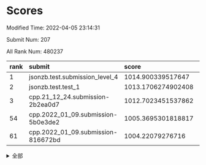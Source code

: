 # Scores

Modified Time: 2022-04-05 23:14:31

Submit Num: 207

All Rank Num: 480237

| rank |               submit               |       score        |       sigma        | pk_num |
| :--- | :--------------------------------- | :----------------- | :----------------- | :----- |
| 1    | jsonzb.test.submission_level_4     | 1014.900339517647  | 0.8275906685881788 | 9272   |
| 2    | jsonzb.test.test_1                 | 1013.1706274902408 | 0.7978656863816136 | 9277   |
| 3    | cpp.21_12_24.submission-2b2ea0d7   | 1012.7023451537862 | 0.7914625908660209 | 9281   |
| 54   | cpp.2022_01_09.submission-5b0e3de2 | 1005.3695301818817 | 0.70636279290919   | 9275   |
| 61   | cpp.2022_01_09.submission-816672bd | 1004.22079276716   | 0.7153774638498765 | 9276   |


<details>
<summary>全部</summary>

| rank |                 submit                 |       score        |       sigma        | pk_num |
| :--- | :------------------------------------- | :----------------- | :----------------- | :----- |
| 1    | jsonzb.test.submission_level_4         | 1014.900339517647  | 0.8275906685881788 | 9272   |
| 2    | jsonzb.test.test_1                     | 1013.1706274902408 | 0.7978656863816136 | 9277   |
| 3    | cpp.21_12_24.submission-2b2ea0d7       | 1012.7023451537862 | 0.7914625908660209 | 9281   |
| 4    | gobigger.level_3.submission_level_3_2  | 1012.044182784109  | 0.7806776761365257 | 9277   |
| 5    | gobigger.level_3.submission_level_3_4  | 1011.4350476061715 | 0.778956063822495  | 9282   |
| 6    | gobigger.level_3.submission_level_3_12 | 1011.4022331164123 | 0.774732556018232  | 9281   |
| 7    | gobigger.level_3.submission_level_3_36 | 1011.3719000259841 | 0.784178294859773  | 9285   |
| 8    | gobigger.level_3.submission_level_3_22 | 1011.3461180093332 | 0.7889931454999526 | 9281   |
| 9    | gobigger.level_3.submission_level_3_19 | 1011.2192606778787 | 0.7654935764220074 | 9285   |
| 10   | gobigger.level_3.submission_level_3_20 | 1011.1025496336965 | 0.8000715263397626 | 9277   |
| 11   | gobigger.level_3.submission_level_3_41 | 1011.0924223957447 | 0.7677717424538039 | 9279   |
| 12   | gobigger.level_3.submission_level_3_47 | 1011.0273896298276 | 0.7706606619691646 | 9283   |
| 13   | gobigger.level_3.submission_level_3_27 | 1011.012429311188  | 0.777484039533019  | 9279   |
| 14   | gobigger.level_3.submission_level_3_21 | 1010.9953364032733 | 0.7626147963684433 | 9280   |
| 15   | gobigger.level_3.submission_level_3_13 | 1010.9606940366167 | 0.7848400900587342 | 9285   |
| 16   | gobigger.level_3.submission_level_3_18 | 1010.9255784318896 | 0.7773235877804957 | 9280   |
| 17   | gobigger.level_3.submission_level_3_35 | 1010.6570297517272 | 0.7629027462590485 | 9279   |
| 18   | gobigger.level_3.submission_level_3_5  | 1010.5526159233501 | 0.7541804926919367 | 9276   |
| 19   | gobigger.level_3.submission_level_3_40 | 1010.4916523893517 | 0.7655196659535833 | 9282   |
| 20   | gobigger.level_3.submission_level_3_10 | 1010.4498397802288 | 0.7571404384864114 | 9273   |
| 21   | gobigger.level_3.submission_level_3_3  | 1010.3038529185388 | 0.7434820886668928 | 9281   |
| 22   | gobigger.level_3.submission_level_3_14 | 1010.2314768955889 | 0.7433154261516032 | 9282   |
| 23   | gobigger.level_3.submission_level_3_45 | 1010.2313679524988 | 0.7617016743017371 | 9278   |
| 24   | gobigger.level_3.submission_level_3_43 | 1010.2253041397238 | 0.7655905315093026 | 9281   |
| 25   | gobigger.level_3.submission_level_3_46 | 1010.1689593242775 | 0.7556262874702816 | 9285   |
| 26   | gobigger.level_3.submission_level_3_37 | 1010.1525158757862 | 0.7651798764537915 | 9283   |
| 27   | gobigger.level_3.submission_level_3_8  | 1010.1420287835672 | 0.7614120183537334 | 9281   |
| 28   | gobigger.level_3.submission_level_3_7  | 1010.1048131425615 | 0.7544585982046562 | 9279   |
| 29   | gobigger.level_3.submission_level_3_39 | 1010.0631186630301 | 0.7550651659812744 | 9284   |
| 30   | gobigger.level_3.submission_level_3_49 | 1010.0459379160235 | 0.7755999627533959 | 9278   |
| 31   | gobigger.level_3.submission_level_3_17 | 1009.980096568312  | 0.7634199820728431 | 9285   |
| 32   | gobigger.level_3.submission_level_3_25 | 1009.9148212571945 | 0.7656179171600379 | 9283   |
| 33   | gobigger.level_3.submission_level_3_30 | 1009.9093444676486 | 0.7463914691516614 | 9279   |
| 34   | gobigger.level_3.submission_level_3_38 | 1009.8487576617877 | 0.7576876151878189 | 9281   |
| 35   | gobigger.level_3.submission_level_3_28 | 1009.7850424134712 | 0.7626549461449822 | 9279   |
| 36   | gobigger.level_3.submission_level_3_1  | 1009.7369541532604 | 0.7612125308051538 | 9282   |
| 37   | gobigger.level_3.submission_level_3_48 | 1009.6695329347331 | 0.7722782291016105 | 9282   |
| 38   | gobigger.level_3.submission_level_3_29 | 1009.6109884892919 | 0.7593069882980201 | 9284   |
| 39   | gobigger.level_3.submission_level_3_26 | 1009.4420253505257 | 0.7444778560021291 | 9279   |
| 40   | gobigger.level_3.submission_level_3_24 | 1009.408081666055  | 0.7521909785230638 | 9280   |
| 41   | gobigger.level_3.submission_level_3_11 | 1009.3897823839941 | 0.7667115040071039 | 9282   |
| 42   | gobigger.level_3.submission_level_3_44 | 1008.9956906227833 | 0.7418107033983139 | 9278   |
| 43   | gobigger.level_3.submission_level_3_16 | 1008.9135993827036 | 0.7398010291713895 | 9280   |
| 44   | gobigger.level_3.submission_level_3_9  | 1008.8724681611226 | 0.741826453138649  | 9280   |
| 45   | gobigger.level_3.submission_level_3_31 | 1008.8419192794286 | 0.7311807501653454 | 9279   |
| 46   | gobigger.level_3.submission_level_3_42 | 1008.7735271288212 | 0.7630293237295301 | 9278   |
| 47   | gobigger.level_3.submission_level_3_23 | 1008.6742904284795 | 0.7440992525170335 | 9278   |
| 48   | gobigger.level_3.submission_level_3_6  | 1008.5559515241574 | 0.7507342045666242 | 9279   |
| 49   | gobigger.level_3.submission_level_3_15 | 1008.4360891162972 | 0.7313297976054016 | 9276   |
| 50   | gobigger.level_3.submission_level_3_34 | 1008.406882282903  | 0.7399071797061447 | 9275   |
| 51   | gobigger.level_3.submission_level_3_32 | 1008.2301197243893 | 0.7449855666581905 | 9278   |
| 52   | gobigger.level_3.submission_level_3_33 | 1008.0664433301449 | 0.728292188207342  | 9276   |
| 53   | gobigger.level_3.submission_level_3_0  | 1007.6536283340357 | 0.749247860358237  | 9280   |
| 54   | cpp.2022_01_09.submission-5b0e3de2     | 1005.3695301818817 | 0.70636279290919   | 9275   |
| 55   | gobigger.level_1.submission_level_1_34 | 1004.6716625139617 | 0.7183522222387678 | 9277   |
| 56   | gobigger.level_1.submission_level_1_2  | 1004.5469517767215 | 0.7246342782434473 | 9276   |
| 57   | gobigger.level_1.submission_level_1_26 | 1004.5179577980987 | 0.7103679059569938 | 9283   |
| 58   | gobigger.level_1.submission_level_1_42 | 1004.4070890742696 | 0.7241777434628791 | 9282   |
| 59   | gobigger.level_1.submission_level_1_32 | 1004.3227727264787 | 0.7247360316159187 | 9278   |
| 60   | gobigger.level_1.submission_level_1_37 | 1004.3158294619672 | 0.7157637270111327 | 9282   |
| 61   | cpp.2022_01_09.submission-816672bd     | 1004.22079276716   | 0.7153774638498765 | 9276   |
| 62   | gobigger.level_1.submission_level_1_48 | 1004.2114815707815 | 0.7169832037907834 | 9281   |
| 63   | gobigger.level_1.submission_level_1_17 | 1003.937959521204  | 0.7127846117952142 | 9284   |
| 64   | gobigger.level_1.submission_level_1_43 | 1003.8862773942251 | 0.7120434928235884 | 9278   |
| 65   | gobigger.level_1.submission_level_1_36 | 1003.7286787351778 | 0.7042854010221414 | 9279   |
| 66   | gobigger.level_1.submission_level_1_5  | 1003.7231467192439 | 0.7255000002096766 | 9277   |
| 67   | gobigger.level_1.submission_level_1_0  | 1003.6921330719692 | 0.7225705253995083 | 9279   |
| 68   | gobigger.level_1.submission_level_1_19 | 1003.6634804119371 | 0.7260321259594736 | 9282   |
| 69   | gobigger.level_1.submission_level_1_21 | 1003.6393319975081 | 0.7241573118020223 | 9283   |
| 70   | gobigger.level_1.submission_level_1_28 | 1003.6115095380177 | 0.7165866941523585 | 9279   |
| 71   | gobigger.level_1.submission_level_1_35 | 1003.6055153135216 | 0.7109596982036367 | 9280   |
| 72   | gobigger.level_1.submission_level_1_15 | 1003.5751507576354 | 0.7099980666677377 | 9278   |
| 73   | gobigger.level_1.submission_level_1_20 | 1003.5380052147681 | 0.720242701323696  | 9281   |
| 74   | gobigger.level_1.submission_level_1_38 | 1003.5229237492708 | 0.7127019897567859 | 9279   |
| 75   | gobigger.level_1.submission_level_1_45 | 1003.4982979302289 | 0.7026767836747319 | 9281   |
| 76   | gobigger.level_1.submission_level_1_29 | 1003.4476227980139 | 0.7264050650565809 | 9278   |
| 77   | gobigger.level_1.submission_level_1_16 | 1003.4353563935381 | 0.7119180774049555 | 9281   |
| 78   | gobigger.level_1.submission_level_1_10 | 1003.4226071889352 | 0.7059137315427474 | 9278   |
| 79   | gobigger.level_1.submission_level_1_39 | 1003.385008267754  | 0.7192672443360268 | 9283   |
| 80   | gobigger.level_1.submission_level_1_24 | 1003.3436379911027 | 0.7210408374567084 | 9279   |
| 81   | gobigger.level_1.submission_level_1_47 | 1003.2858934162201 | 0.7136691169288479 | 9275   |
| 82   | gobigger.level_1.submission_level_1_14 | 1003.1843503375746 | 0.7161429060391773 | 9277   |
| 83   | gobigger.level_1.submission_level_1_31 | 1003.1722240750483 | 0.7215817334519485 | 9280   |
| 84   | gobigger.level_1.submission_level_1_23 | 1003.1671328792156 | 0.7109399722991026 | 9282   |
| 85   | gobigger.level_1.submission_level_1_30 | 1003.1667048544532 | 0.7091883486523967 | 9277   |
| 86   | gobigger.level_1.submission_level_1_7  | 1003.1283833684394 | 0.7176955809962297 | 9278   |
| 87   | gobigger.level_1.submission_level_1_41 | 1003.1090190790497 | 0.7106202025824976 | 9283   |
| 88   | gobigger.level_1.submission_level_1_33 | 1003.0728419048235 | 0.7109849049723169 | 9278   |
| 89   | gobigger.level_1.submission_level_1_49 | 1003.0684319100286 | 0.7184162089947652 | 9280   |
| 90   | gobigger.level_1.submission_level_1_3  | 1002.8496094815437 | 0.7178416132582939 | 9280   |
| 91   | gobigger.level_1.submission_level_1_13 | 1002.7828432970747 | 0.7131580554279561 | 9282   |
| 92   | gobigger.level_1.submission_level_1_12 | 1002.7379774428907 | 0.6947579085392849 | 9277   |
| 93   | gobigger.level_1.submission_level_1_27 | 1002.737813307388  | 0.710256763464738  | 9281   |
| 94   | gobigger.level_1.submission_level_1_6  | 1002.71194116524   | 0.7120481435818773 | 9280   |
| 95   | gobigger.level_1.submission_level_1_9  | 1002.6143717563785 | 0.7244405896637548 | 9281   |
| 96   | gobigger.level_1.submission_level_1_46 | 1002.587511256044  | 0.7118227821438247 | 9282   |
| 97   | gobigger.level_1.submission_level_1_40 | 1002.5078379483695 | 0.7185044285900993 | 9283   |
| 98   | gobigger.level_1.submission_level_1_44 | 1002.4058629438842 | 0.7139590933160596 | 9281   |
| 99   | gobigger.level_1.submission_level_1_25 | 1002.2700020180334 | 0.703217870605367  | 9279   |
| 100  | gobigger.level_1.submission_level_1_18 | 1002.1095830359261 | 0.7124316956896639 | 9286   |
| 101  | gobigger.level_1.submission_level_1_8  | 1002.1079892815228 | 0.7039954635169414 | 9283   |
| 102  | gobigger.level_1.submission_level_1_1  | 1001.9594224059907 | 0.7136810733970091 | 9273   |
| 103  | gobigger.level_1.submission_level_1_4  | 1001.8477997160846 | 0.7157907981004081 | 9276   |
| 104  | gobigger.level_1.submission_level_1_22 | 1001.7463143919158 | 0.7236259894684332 | 9278   |
| 105  | gobigger.level_1.submission_level_1_11 | 1001.7379543071537 | 0.7132092999495092 | 9277   |
| 106  | gobigger.random.submission_random_13   | 997.0428064755379  | 0.7273676927615393 | 9279   |
| 107  | gobigger.random.submission_random_20   | 996.9823001381311  | 0.714580338838343  | 9283   |
| 108  | gobigger.random.submission_random_10   | 996.8085012754183  | 0.7108247317057887 | 9277   |
| 109  | gobigger.random.submission_random_3    | 996.753584313395   | 0.6954629343528426 | 9274   |
| 110  | gobigger.random.submission_random_23   | 996.6421309729826  | 0.702176125009598  | 9278   |
| 111  | gobigger.random.submission_random_39   | 996.6251371938841  | 0.7075445158329622 | 9280   |
| 112  | gobigger.random.submission_random_33   | 996.5759530200003  | 0.7131799045401631 | 9277   |
| 113  | gobigger.random.submission_random_34   | 996.527618412725   | 0.7111814062231295 | 9279   |
| 114  | gobigger.random.submission_random_37   | 996.4991120894567  | 0.704756843185401  | 9282   |
| 115  | gobigger.random.submission_random_6    | 996.4829921252752  | 0.7156445773857912 | 9278   |
| 116  | gobigger.random.submission_random_38   | 996.4587110683653  | 0.7044592786322729 | 9277   |
| 117  | gobigger.random.submission_random_35   | 996.433633842908   | 0.7082265611057017 | 9281   |
| 118  | gobigger.random.submission_random_9    | 996.3813899173405  | 0.7128212829333329 | 9280   |
| 119  | gobigger.random.submission_random_17   | 996.3729161387772  | 0.7035210163511705 | 9281   |
| 120  | gobigger.random.submission_random_30   | 996.3389982435604  | 0.7076340933733127 | 9280   |
| 121  | gobigger.random.submission_random_16   | 996.3317481458942  | 0.710628209997132  | 9283   |
| 122  | gobigger.random.submission_random_25   | 996.3051903534349  | 0.7099039168692187 | 9276   |
| 123  | gobigger.random.submission_random_36   | 996.254387892953   | 0.7244735036421586 | 9278   |
| 124  | gobigger.random.submission_random_11   | 996.2387905308307  | 0.7156541331834237 | 9280   |
| 125  | gobigger.random.submission_random_48   | 996.2373827178388  | 0.7273214704980516 | 9280   |
| 126  | gobigger.random.submission_random_40   | 996.2340197088276  | 0.7128368483356243 | 9277   |
| 127  | gobigger.random.submission_random_14   | 996.215401865716   | 0.7093260136138725 | 9280   |
| 128  | gobigger.random.submission_random_31   | 996.212626417487   | 0.7168614683575407 | 9281   |
| 129  | gobigger.random.submission_random_12   | 996.085701953806   | 0.7007613561465137 | 9279   |
| 130  | gobigger.random.submission_random_32   | 996.0834855723601  | 0.7000411046407738 | 9282   |
| 131  | gobigger.random.submission_random_24   | 996.0633639169661  | 0.7310011454536963 | 9282   |
| 132  | gobigger.random.submission_random_43   | 996.0441206956872  | 0.7247400544470217 | 9279   |
| 133  | gobigger.random.submission_random_1    | 996.0349267748322  | 0.7211532971348783 | 9280   |
| 134  | gobigger.random.submission_random_28   | 996.0128846047132  | 0.7075931772840411 | 9285   |
| 135  | gobigger.random.submission_random_45   | 995.9694911367827  | 0.709814519576442  | 9284   |
| 136  | gobigger.random.submission_random_2    | 995.957651912134   | 0.7125879797653327 | 9283   |
| 137  | gobigger.random.submission_random_4    | 995.9328241014586  | 0.7045224843950302 | 9285   |
| 138  | gobigger.random.submission_random_44   | 995.9326421546742  | 0.7007639694012773 | 9277   |
| 139  | gobigger.random.submission_random_27   | 995.9085661611191  | 0.7220195666525483 | 9282   |
| 140  | gobigger.random.submission_random_41   | 995.8980821915154  | 0.7228336992039496 | 9286   |
| 141  | gobigger.random.submission_random_8    | 995.8903662673915  | 0.7186870171798246 | 9283   |
| 142  | gobigger.random.submission_random_21   | 995.8397054545757  | 0.7098351514081507 | 9280   |
| 143  | gobigger.random.submission_random_5    | 995.6475561706916  | 0.7182453648658604 | 9284   |
| 144  | gobigger.random.submission_random_49   | 995.6432329697133  | 0.7113862791303609 | 9276   |
| 145  | gobigger.random.submission_random_22   | 995.5894789510555  | 0.7075343948762062 | 9282   |
| 146  | gobigger.random.submission_random_0    | 995.5675899265485  | 0.6974214281551432 | 9282   |
| 147  | gobigger.random.submission_random_42   | 995.5488467613573  | 0.7065432088843929 | 9286   |
| 148  | gobigger.random.submission_random_26   | 995.5285108988861  | 0.7027827383165172 | 9273   |
| 149  | gobigger.random.submission_random_18   | 995.231695518517   | 0.6932826056437094 | 9286   |
| 150  | gobigger.random.submission_random_46   | 995.1608661062319  | 0.7256171919581849 | 9281   |
| 151  | gobigger.random.submission_random_19   | 995.1126178555368  | 0.6981731867298977 | 9279   |
| 152  | gobigger.random.submission_random_7    | 994.8724840411761  | 0.721019642309064  | 9284   |
| 153  | gobigger.level_2.submission_level_2_6  | 994.7521953406643  | 0.7358784639288856 | 9280   |
| 154  | gobigger.random.submission_random_47   | 994.7185677386514  | 0.7081388976230245 | 9280   |
| 155  | gobigger.random.submission_random_29   | 994.513695272628   | 0.7243179478861888 | 9278   |
| 156  | gobigger.level_2.submission_level_2_18 | 994.1461137139296  | 0.7217063999756006 | 9281   |
| 157  | gobigger.random.submission_random_15   | 994.0484857805235  | 0.7272963878342723 | 9277   |
| 158  | gobigger.level_2.submission_level_2_39 | 994.0367391961842  | 0.7138535240177789 | 9282   |
| 159  | gobigger.level_2.submission_level_2_16 | 993.9801639722057  | 0.7307862861874033 | 9279   |
| 160  | gobigger.level_2.submission_level_2_40 | 993.8097383698671  | 0.739371897236748  | 9284   |
| 161  | gobigger.level_2.submission_level_2_38 | 993.739143657906   | 0.735382524833555  | 9281   |
| 162  | gobigger.level_2.submission_level_2_37 | 993.5696352196946  | 0.7369004143968311 | 9278   |
| 163  | gobigger.level_2.submission_level_2_32 | 993.5557974705523  | 0.7456887215091987 | 9279   |
| 164  | gobigger.level_2.submission_level_2_5  | 993.4679070925145  | 0.7495335479559997 | 9278   |
| 165  | gobigger.level_2.submission_level_2_11 | 993.3231562723192  | 0.7212428690454273 | 9280   |
| 166  | gobigger.level_2.submission_level_2_23 | 993.2380070281093  | 0.7362862553907232 | 9277   |
| 167  | gobigger.level_2.submission_level_2_12 | 993.1490677097285  | 0.732852971214684  | 9276   |
| 168  | gobigger.level_2.submission_level_2_42 | 992.9008134080129  | 0.7383263481024606 | 9274   |
| 169  | gobigger.level_2.submission_level_2_35 | 992.8365002483403  | 0.732056727841964  | 9274   |
| 170  | gobigger.level_2.submission_level_2_46 | 992.750828127602   | 0.731603955309313  | 9279   |
| 171  | gobigger.level_2.submission_level_2_49 | 992.4346347841962  | 0.7322952361265518 | 9275   |
| 172  | gobigger.level_2.submission_level_2_7  | 992.3771624263361  | 0.7376789869478474 | 9285   |
| 173  | gobigger.level_2.submission_level_2_33 | 992.3536659083762  | 0.749213700275346  | 9281   |
| 174  | gobigger.level_2.submission_level_2_19 | 992.3320035838283  | 0.7434279592287358 | 9283   |
| 175  | gobigger.level_2.submission_level_2_29 | 992.3058954633531  | 0.735289435426973  | 9280   |
| 176  | gobigger.level_2.submission_level_2_43 | 992.294330040136   | 0.7405902194106998 | 9278   |
| 177  | gobigger.level_2.submission_level_2_1  | 992.2409734647661  | 0.7414456260718418 | 9278   |
| 178  | gobigger.level_2.submission_level_2_22 | 992.2045550049264  | 0.7418917427242964 | 9277   |
| 179  | gobigger.level_2.submission_level_2_34 | 992.1870963661507  | 0.7486395011505491 | 9279   |
| 180  | gobigger.level_2.submission_level_2_24 | 992.1866887467467  | 0.7303355515843643 | 9274   |
| 181  | gobigger.level_2.submission_level_2_28 | 992.1673056265446  | 0.7311444613417389 | 9282   |
| 182  | gobigger.level_2.submission_level_2_10 | 992.1457948986468  | 0.7411259011113333 | 9280   |
| 183  | gobigger.level_2.submission_level_2_47 | 992.1378695930654  | 0.7499740130126938 | 9285   |
| 184  | gobigger.level_2.submission_level_2_13 | 992.046411542348   | 0.7539861518320287 | 9282   |
| 185  | gobigger.level_2.submission_level_2_15 | 992.0180683533356  | 0.7474318971897325 | 9283   |
| 186  | gobigger.level_2.submission_level_2_27 | 992.0035864184933  | 0.7359528527711161 | 9277   |
| 187  | gobigger.level_2.submission_level_2_17 | 991.9171394152812  | 0.7348649271853533 | 9280   |
| 188  | gobigger.level_2.submission_level_2_48 | 991.8355070705343  | 0.7526559373987629 | 9286   |
| 189  | gobigger.level_2.submission_level_2_3  | 991.7652294781839  | 0.7602465304548524 | 9280   |
| 190  | gobigger.level_2.submission_level_2_36 | 991.6190991931642  | 0.7626672269659346 | 9281   |
| 191  | gobigger.level_2.submission_level_2_2  | 991.5833961522801  | 0.7474698471666372 | 9286   |
| 192  | gobigger.level_2.submission_level_2_4  | 991.5517735514491  | 0.7555076700666625 | 9279   |
| 193  | gobigger.level_2.submission_level_2_44 | 991.5193378915802  | 0.7451354923594378 | 9276   |
| 194  | gobigger.level_2.submission_level_2_14 | 991.5037688774702  | 0.7517047597236877 | 9280   |
| 195  | gobigger.level_2.submission_level_2_41 | 991.4765219832134  | 0.7577904802184429 | 9283   |
| 196  | gobigger.level_2.submission_level_2_30 | 991.4556936992444  | 0.7507515065828769 | 9281   |
| 197  | gobigger.level_2.submission_level_2_45 | 991.3423413172444  | 0.779705984124508  | 9282   |
| 198  | gobigger.level_2.submission_level_2_25 | 991.0449445296293  | 0.7600056112179281 | 9277   |
| 199  | gobigger.level_2.submission_level_2_8  | 991.0398556321906  | 0.7521620262731935 | 9285   |
| 200  | gobigger.level_2.submission_level_2_0  | 990.9332293012474  | 0.7528291924156763 | 9282   |
| 201  | gobigger.level_2.submission_level_2_26 | 990.9097154264479  | 0.7518365162149274 | 9286   |
| 202  | gobigger.level_2.submission_level_2_31 | 990.4624914189671  | 0.761302946476578  | 9280   |
| 203  | gobigger.level_2.submission_level_2_20 | 990.4048673976675  | 0.7476826224992047 | 9278   |
| 204  | gobigger.level_2.submission_level_2_9  | 990.3077464604715  | 0.7633291700100796 | 9283   |
| 205  | gobigger.level_2.submission_level_2_21 | 990.168489510441   | 0.765300934302559  | 9280   |
| 206  | gobigger.none.submission_none_0        | 976.9826582768303  | 1.4022700326495954 | 9279   |
| 207  | gobigger.none.submission_none_1        | 976.2924401075446  | 1.4558277395420616 | 9273   |

</details>